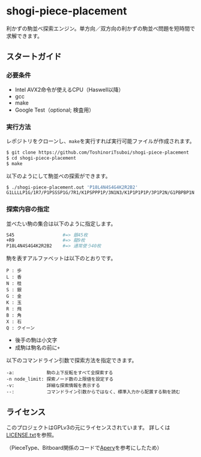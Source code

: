 # shogi-piece-placement

利かずの駒並べ探索エンジン。単方向／双方向の利かずの駒並べ問題を短時間で求解できます。

## スタートガイド

### 必要条件

- Intel AVX2命令が使えるCPU（Haswell以降）
- gcc
- make
- Google Test（optional; 検査用）

### 実行方法

レポジトリをクローンし、`make`を実行すれば実行可能ファイルが作成されます。

```sh
$ git clone https://github.com/ToshinoriTsuboi/shogi-piece-placement
$ cd shogi-piece-placement
$ make
```

以下のようにして駒並べの探索ができます。

```sh
$ ./shogi-piece-placement.out 'P18L4N4S4G4K2R2B2'
G1LLLLP1G/1R7/P1PSSSP1G/7R1/K1PSPPP1P/3N1N3/K1P1P1P1P/3P1P2N/G1PBPBP1N b - 1
```

### 探索内容の指定

並べたい駒の集合は以下のように指定します。

```sh
S45                  #=> 銀45枚
+R9                  #=> 龍9枚
P18L4N4S4G4K2R2B2    #=> 通常使う40枚
```

駒を表すアルファベットは以下のとおりです。

```
P : 歩
L : 香
N : 桂
S : 銀
G : 金
K : 玉
R : 飛
B : 角
X : 石
Q : クイーン
```

- 後手の駒は小文字
- 成駒は駒名の前に`+`

以下のコマンドライン引数で探索方法を指定できます。

```
-a:            駒の上下反転をすべて全探索する
-n node_limit: 探索ノード数の上限値を設定する
-v:            詳細な探索情報を表示する
--:            コマンドライン引数からではなく、標準入力から配置する駒を読む
```

## ライセンス

このプロジェクトはGPLv3の元にライセンスされています。
詳しくは[LICENSE.txt](LICENSE.txt)を参照。

（PieceType、Bitboard関係のコードで[Apery](https://github.com/HiraokaTakuya/apery)を参考にしたため）